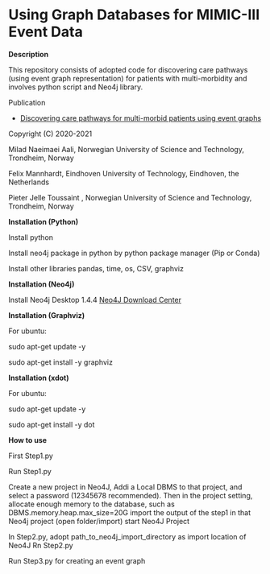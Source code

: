 # Using Graph Databases for MIMIC-III Event Data

**Description**

This repository consists of adopted code for discovering care pathways (using event graph representation) for patients with multi-morbidity and involves python script and Neo4j library.

Publication

- [Discovering care pathways for multi-morbid patients using event graphs](https://arxiv.org/abs/2110.00291) 

Copyright (C) 2020-2021

Milad Naeimaei Aali, Norwegian University of Science and Technology, Trondheim, Norway

Felix Mannhardt, Eindhoven University of Technology, Eindhoven, the Netherlands

Pieter Jelle Toussaint , Norwegian University of Science and Technology, Trondheim, Norway

**Installation (Python)**

Install python

Install neo4j package in python by python package manager (Pip or Conda)

Install other libraries pandas, time, os, CSV, graphviz

**Installation (Neo4j)**

Install Neo4j Desktop 1.4.4 [Neo4J Download Center](https://neo4j.com/download-center/#desktop)

**Installation (Graphviz)**

For ubuntu:

sudo apt-get update -y

sudo apt-get install -y graphviz

**Installation (xdot)**

For ubuntu:

sudo apt-get update -y

sudo apt-get install -y dot

**How to use**

First  Step1.py

Run Step1.py

Create a new project in Neo4J, Addi a Local DBMS to that project, and select a password (12345678 recommended).
Then in the project setting, allocate enough memory to the database, such as DBMS.memory.heap.max_size=20G
import the output of the step1 in that Neo4j project (open folder/import)
start Neo4J Project

In Step2.py, adopt path_to_neo4j_import_directory as import location of Neo4J 
Rn Step2.py

Run Step3.py for creating an event graph



